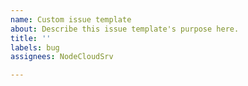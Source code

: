 ```yaml
---
name: Custom issue template
about: Describe this issue template's purpose here.
title: ''
labels: bug
assignees: NodeCloudSrv

---
```



